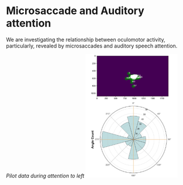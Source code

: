 # Microsaccade and Auditory attention

We are investigating the relationship between oculomotor activity, particularly, revealed by microsaccades and auditory speech attention. <br>

*Pilot data during attention to left*
<img src="images/ms_aud_1.jpg" alt="pilot result" width="50%">

